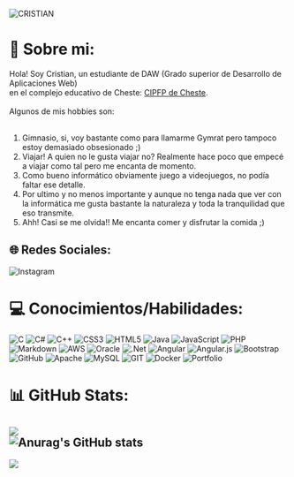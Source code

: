 ![CRISTIAN](https://github.com/CristiaanDev/JS-DAW-2023-practicas-CRISTIAN-IAKAB/assets/118348611/062462ba-7dd6-4d80-acea-450963951fdd)

# 💫 Sobre mi:
Hola! Soy Cristian, un estudiante de DAW (Grado superior de Desarrollo de Aplicaciones Web) <br>en el complejo educativo de Cheste: [CIPFP de Cheste](https://www.fpcheste.com/joomla/index.php/es/).<br><br>Algunos de mis hobbies son:<br><br>
1. Gimnasio, si, voy bastante como para llamarme Gymrat pero tampoco estoy demasiado obsesionado ;)<br>
2. Viajar! A quien no le gusta viajar no? Realmente hace poco que empecé a viajar como tal pero me encanta de momento.<br>
3. Como bueno informático obviamente juego a videojuegos, no podía faltar ese detalle.<br>
4. Por ultimo y no menos importante y aunque no tenga nada que ver con la informática me gusta bastante la naturaleza y toda la tranquilidad que eso transmite.<br>
5. Ahh! Casi se me olvida!! Me encanta comer y disfrutar la comida ;)


## 🌐 Redes Sociales:
![Instagram](https://www.instagram.com/cristian.cmi/?igshid=OGQ5ZDc2ODk2ZA%3D%3D) 

# 💻 Conocimientos/Habilidades:
![C](https://img.shields.io/badge/c-%2300599C.svg?style=for-the-badge&logo=c&logoColor=white) ![C#](https://img.shields.io/badge/c%23-%23239120.svg?style=for-the-badge&logo=c-sharp&logoColor=white) ![C++](https://img.shields.io/badge/c++-%2300599C.svg?style=for-the-badge&logo=c%2B%2B&logoColor=white) ![CSS3](https://img.shields.io/badge/css3-%231572B6.svg?style=for-the-badge&logo=css3&logoColor=white) ![HTML5](https://img.shields.io/badge/html5-%23E34F26.svg?style=for-the-badge&logo=html5&logoColor=white) ![Java](https://img.shields.io/badge/java-%23ED8B00.svg?style=for-the-badge&logo=java&logoColor=white) ![JavaScript](https://img.shields.io/badge/javascript-%23323330.svg?style=for-the-badge&logo=javascript&logoColor=%23F7DF1E) ![PHP](https://img.shields.io/badge/php-%23777BB4.svg?style=for-the-badge&logo=php&logoColor=white) ![Markdown](https://img.shields.io/badge/markdown-%23000000.svg?style=for-the-badge&logo=markdown&logoColor=white) ![AWS](https://img.shields.io/badge/AWS-%23FF9900.svg?style=for-the-badge&logo=amazon-aws&logoColor=white) ![Oracle](https://img.shields.io/badge/Oracle-F80000?style=for-the-badge&logo=oracle&logoColor=white) ![.Net](https://img.shields.io/badge/.NET-5C2D91?style=for-the-badge&logo=.net&logoColor=white) ![Angular](https://img.shields.io/badge/angular-%23DD0031.svg?style=for-the-badge&logo=angular&logoColor=white) ![Angular.js](https://img.shields.io/badge/angular.js-%23E23237.svg?style=for-the-badge&logo=angularjs&logoColor=white) ![Bootstrap](https://img.shields.io/badge/bootstrap-%23563D7C.svg?style=for-the-badge&logo=bootstrap&logoColor=white) ![GitHub](https://img.shields.io/badge/GitHub-%23121011.svg?style=for-the-badge&logo=github&logoColor=white) ![Apache](https://img.shields.io/badge/apache-%23D42029.svg?style=for-the-badge&logo=apache&logoColor=white) ![MySQL](https://img.shields.io/badge/mysql-%2300f.svg?style=for-the-badge&logo=mysql&logoColor=white) ![GIT](https://img.shields.io/badge/Git-fc6d26?style=for-the-badge&logo=git&logoColor=white) ![Docker](https://img.shields.io/badge/docker-%230db7ed.svg?style=for-the-badge&logo=docker&logoColor=white) ![Portfolio](https://img.shields.io/badge/Portfolio-%23000000.svg?style=for-the-badge&logo=firefox&logoColor=#FF7139)
# 📊 GitHub Stats:<br/>
![](https://github-readme-streak-stats.herokuapp.com/?user=Cristiaan.dev&theme=dark&hide_border=false)<br/>
![Anurag's GitHub stats](https://github-readme-stats.vercel.app/api?username=CristiaanDev&show_icons=true&theme=radical)
---
[![](https://visitcount.itsvg.in/api?id=Cristiaan.dev&icon=0&color=0)](https://visitcount.itsvg.in)
